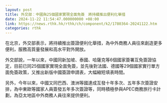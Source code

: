 ```yaml
---
layout: post
title: 外交部︰中國與25個國家實現全面免簽　將持續推出便利化舉措
date: 2024-11-22 11:54:47.000000000 +08:00
link: https://news.rthk.hk/rthk/ch/component/k2/1780364-20241122.htm
categories: rthk
---
```


在北京，外交部表示，將持續推出簽證便利化舉措，為中外商務人員往來創造更多便利，服務高質量發展和高水平對外開放。

外交部說，一年以來，中國同新加坡、泰國、哈薩克等6個國家簽署互免簽證協定，目前已同25個國家實現全面免簽，並先後對法國、德國等29個國家實行單方面免簽政策，又推出新版中國簽證申請表，大幅縮短填表時間。

另外，今年以來，中國又同巴西、澳洲等國達成互發十年多次、五年多次簽證安排，為中東歐等國家人員簽發五年多次簽證等，同時積極參與APEC商務旅行卡計劃，為亞太地區中外商務人員往來提供便利。

